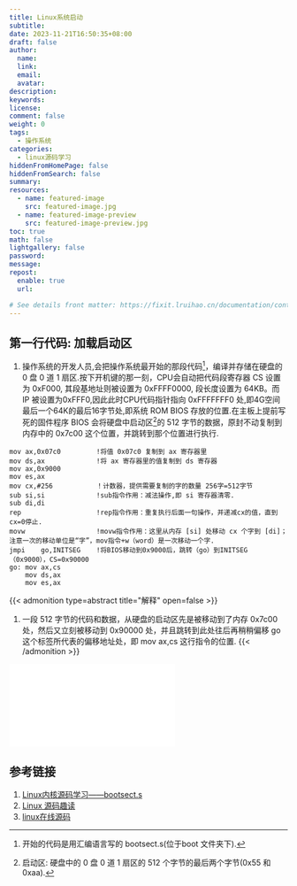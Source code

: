 ```yaml
---
title: Linux系统启动
subtitle:
date: 2023-11-21T16:50:35+08:00
draft: false
author:
  name:
  link:
  email:
  avatar:
description:
keywords:
license:
comment: false
weight: 0
tags:
  - 操作系统
categories:
  - linux源码学习
hiddenFromHomePage: false
hiddenFromSearch: false
summary:
resources:
  - name: featured-image
    src: featured-image.jpg
  - name: featured-image-preview
    src: featured-image-preview.jpg
toc: true
math: false
lightgallery: false
password:
message:
repost:
  enable: true
  url:

# See details front matter: https://fixit.lruihao.cn/documentation/content-management/introduction/#front-matter
---
```


<!--more-->
## 第一行代码: 加载启动区
1. 操作系统的开发人员,会把操作系统最开始的那段代码[^1]，编译并存储在硬盘的 0 盘 0 道 1 扇区.按下开机键的那一刻，CPU会自动把代码段寄存器 CS 设置为 0xF000, 其段基地址则被设置为 0xFFFF0000, 段长度设置为 64KB。而 IP 被设置为0xFFF0,因此此时CPU代码指针指向 0xFFFFFFF0 处,即4G空间最后一个64K的最后16字节处,即系统 ROM BIOS 存放的位置.在主板上提前写死的固件程序 BIOS 会将硬盘中启动区[^2]的 512 字节的数据，原封不动复制到内存中的 0x7c00 这个位置，并跳转到那个位置进行执行.
```
mov ax,0x07c0         !将值 0x07c0 复制到 ax 寄存器里
mov ds,ax             !将 ax 寄存器里的值复制到 ds 寄存器
mov ax,0x9000
mov es,ax
mov cx,#256           ！计数器，提供需要复制的字的数量 256字=512字节
sub si,si             !sub指令作用：减法操作,即 si 寄存器清零.
sub di,di
rep                   !rep指令作用：重复执行后面一句操作，并递减cx的值，直到cx=0停止.
movw                  !movw指令作用：这里从内存 [si] 处移动 cx 个字到 [di]；注意一次的移动单位是“字”，mov指令+w（word）是一次移动一个字.
jmpi    go,INITSEG    !将BIOS移动到0x9000后，跳转（go）到INITSEG（0x9000），CS=0x90000
go:	mov	ax,cs
	mov	ds,ax
	mov	es,ax
```
{{< admonition type=abstract title="解释" open=false >}}
1. 一段 512 字节的代码和数据，从硬盘的启动区先是被移动到了内存 0x7c00 处，然后又立刻被移动到 0x90000 处，并且跳转到此处往后再稍稍偏移 go 这个标签所代表的偏移地址处，即 mov ax,cs 这行指令的位置.
{{< /admonition >}}

<iframe src="//player.bilibili.com/player.html?aid=332785594&bvid=BV1iA411V7Di&cid=331932253&p=1" scrolling="no" border="0" frameborder="no" framespacing="0" allowfullscreen="true"> </iframe>

## 参考链接
[^1]: 开始的代码是用汇编语言写的 bootsect.s(位于boot 文件夹下).
[^2]: 启动区: 硬盘中的 0 盘 0 道 1 扇区的 512 个字节的最后两个字节(0x55 和 0xaa).
[^3]: sub si,si 等同于 si = si - si.

1. [Linux内核源码学习——bootsect.s](https://www.jianshu.com/p/5454069688a2)
2. [Linux 源码趣读](https://github.com/dibingfa/flash-linux0.11-talk)
3. [linux在线源码](https://elixir.bootlin.com/linux/0.11/source)